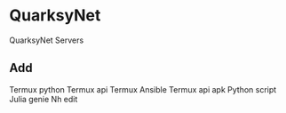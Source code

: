# QuarksyNet
QuarksyNet Servers

## Add
Termux python
Termux api
Termux Ansible
Termux api apk
Python script
Julia genie
Nh edit

